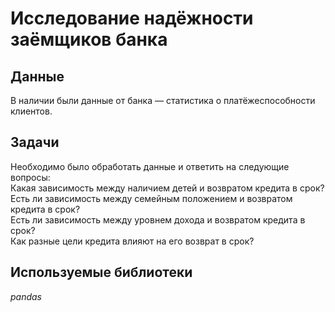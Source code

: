 # Исследование надёжности заёмщиков банка
  
## Данные  
  
    
В наличии были данные от банка — статистика о платёжеспособности клиентов.  
  
## Задачи  
  
    
Необходимо было обработать данные и ответить на следующие вопросы:  
Какая зависимость между наличием детей и возвратом кредита в срок?  
Есть ли зависимость между семейным положением и возвратом кредита в срок?  
Есть ли зависимость между уровнем дохода и возвратом кредита в срок?  
Как разные цели кредита влияют на его возврат в срок?  
  
    
## Используемые библиотеки  
  
  *pandas*
